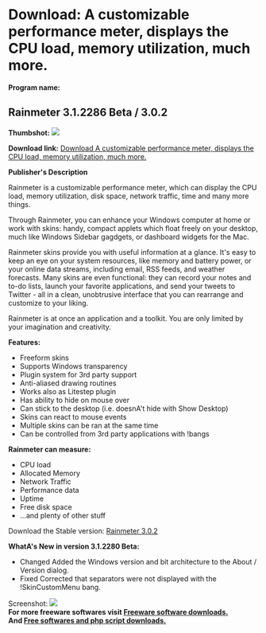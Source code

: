 # Download: A customizable performance meter, displays the CPU load, memory utilization, much more.

**Program name:**

## Rainmeter 3.1.2286 Beta / 3.0.2

  
**Thumbshot:** ![](http://www.freewarefiles.com/screenshot/rainmeter13_md.jpg)   
  
**Download link:** [Download A customizable performance meter, displays the CPU load, memory utilization, much more.](http://freesoftwares.boysofts.com/Rainmeter_program_17910.html)  
  


**Publisher's Description**  
  


Rainmeter is a customizable performance meter, which can display the CPU load, memory utilization, disk space, network traffic, time and many more things. 

Through Rainmeter, you can enhance your Windows computer at home or work with skins: handy, compact applets which float freely on your desktop, much like Windows Sidebar gagdgets, or dashboard widgets for the Mac.

Rainmeter skins provide you with useful information at a glance. It's easy to keep an eye on your system resources, like memory and battery power, or your online data streams, including email, RSS feeds, and weather forecasts. Many skins are even functional: they can record your notes and to-do lists, launch your favorite applications, and send your tweets to Twitter - all in a clean, unobtrusive interface that you can rearrange and customize to your liking.

Rainmeter is at once an application and a toolkit. You are only limited by your imagination and creativity.

**Features:**

  * Freeform skins 
  * Supports Windows transparency 
  * Plugin system for 3rd party support 
  * Anti-aliased drawing routines 
  * Works also as Litestep plugin 
  * Has ability to hide on mouse over 
  * Can stick to the desktop (i.e. doesnA't hide with Show Desktop) 
  * Skins can react to mouse events 
  * Multiple skins can be ran at the same time 
  * Can be controlled from 3rd party applications with !bangs 

**Rainmeter can measure:**

  * CPU load 
  * Allocated Memory 
  * Network Traffic 
  * Performance data 
  * Uptime 
  * Free disk space 
  * ...and plenty of other stuff 

Download the Stable version: [Rainmeter 3.0.2](http://rainmeter.googlecode.com/files/Rainmeter-3.0.2.exe)

**WhatA's New in version 3.1.2280 Beta:**

  * Changed Added the Windows version and bit architecture to the About / Version dialog. 
  * Fixed Corrected that separators were not displayed with the !SkinCustomMenu bang. 

  
  
Screenshot: ![](http://www.freewarefiles.com/screenshot/rainmeter13.jpg)   
**For more freeware softwares visit [Freeware software downloads.](http://freesoftwares.boysofts.com/)**   
**And [Free softwares and php script downloads.](http://www.boysofts.com/)**
